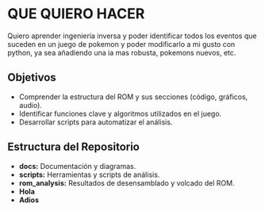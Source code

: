 # **QUE QUIERO HACER**

Quiero aprender ingenieria inversa y poder identificar todos los eventos que suceden en un juego de pokemon y poder modificarlo a mi gusto con python,
ya sea añadiendo una ia mas robusta, pokemons nuevos, etc.

## Objetivos

- Comprender la estructura del ROM y sus secciones (código, gráficos, audio).
- Identificar funciones clave y algoritmos utilizados en el juego.
- Desarrollar scripts para automatizar el análisis.

## Estructura del Repositorio

- **docs:** Documentación y diagramas.
- **scripts:** Herramientas y scripts de análisis.
- **rom_analysis:** Resultados de desensamblado y volcado del ROM.
- **Hola**
- **Adios**
